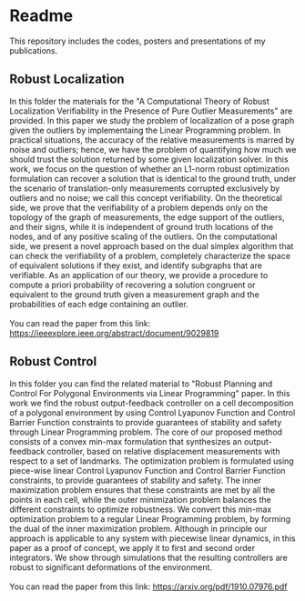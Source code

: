 # Readme
This repository includes the codes, posters and presentations of my publications. 
## Robust Localization
In this folder the materials for the "A Computational Theory of Robust Localization Verifiability in the Presence of Pure Outlier Measurements" are provided. In this paper we study the problem of localization of a pose graph given the outliers by implementaing the Linear Programming problem. In practical situations, the accuracy of the relative measurements is marred by noise and outliers; hence, we have the problem of quantifying how much we should trust the solution returned by some given localization solver. In this work, we focus on the question of whether an L1-norm robust optimization formulation can recover a solution that is identical to the ground truth, under the scenario of translation-only measurements corrupted exclusively by outliers and no noise; we call this concept verifiability. On the theoretical side, we prove that the verifiability of a problem depends only on the topology of the graph of measurements, the edge support of the outliers, and their signs, while it is independent of ground truth locations of the nodes, and of any positive scaling of the outliers. On the computational side, we present a novel approach based on the dual simplex algorithm that can check the verifiability of a problem, completely characterize the space of equivalent solutions if they exist, and identify subgraphs that are verifiable. As an application of our theory, we provide a procedure to compute a priori probability of recovering a solution congruent or equivalent to the ground truth given a measurement graph and the probabilities of each edge containing an outlier. 
\
\
You can read the paper from this link:
https://ieeexplore.ieee.org/abstract/document/9029819

## Robust Control
In this folder you can find the related material to "Robust Planning and Control For Polygonal Environments via Linear Programming" paper. In this work we find the robust output-feedback controller on a cell decomposition of a polygonal environment by using Control Lyapunov Function and Control Barrier Function constraints to provide guarantees of stability and safety through Linear Programming problem. The core of our proposed method consists of a convex min-max formulation that synthesizes an output-feedback controller, based on relative displacement measurements with respect to a set of landmarks. The optimization problem is formulated using piece-wise linear Control Lyapunov Function and Control Barrier Function constraints, to provide guarantees of stability and safety. The inner maximization problem ensures that these constraints are met by all the points in each cell, while the outer minimization problem balances the different constraints to optimize robustness. We convert this min-max optimization problem to a regular Linear Programming problem, by forming the dual of the inner maximization problem. Although in principle our approach is applicable to any system with piecewise linear dynamics, in this paper as a proof of concept, we apply it to first and second order integrators. We show through simulations that the resulting controllers are robust to significant deformations of the environment.
\
\
You can read the paper from this link:
https://arxiv.org/pdf/1910.07976.pdf
